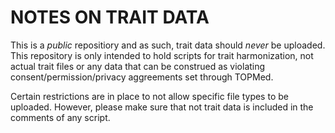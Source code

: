 # NOTES ON TRAIT DATA

This is a *public* repositiory and as such, trait data should *never* be uploaded. This repository is only intended to hold scripts for trait harmonization, not actual trait files or any data that can be construed as violating consent/permission/privacy aggreements set through TOPMed.

Certain restrictions are in place to not allow specific file types to be uploaded. However, please make sure that not trait data is included in the comments of any script.
